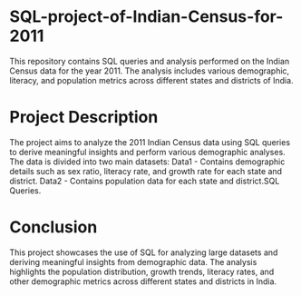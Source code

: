 # SQL-project-of-Indian-Census-for-2011
This repository contains SQL queries and analysis performed on the Indian Census data for the year 2011. The analysis includes various demographic, literacy, and population metrics across different states and districts of India.

# Project Description
The project aims to analyze the 2011 Indian Census data using SQL queries to derive meaningful insights and perform various demographic analyses. The data is divided into two main datasets:
Data1 - Contains demographic details such as sex ratio, literacy rate, and growth rate for each state and district.
Data2 - Contains population data for each state and district.SQL Queries.

# Conclusion
This project showcases the use of SQL for analyzing large datasets and deriving meaningful insights from demographic data. The analysis highlights the population distribution, growth trends, literacy rates, and other demographic metrics across different states and districts in India.



